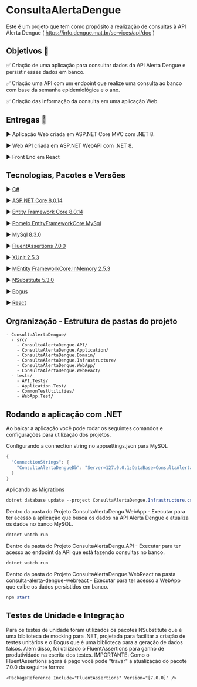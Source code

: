 # ConsultaAlertaDengue
Este é um projeto que tem como propósito a realização de consultas à API Alerta Dengue ( https://info.dengue.mat.br/services/api/doc )


## Objetivos :page_facing_up:
:white_check_mark: Criação de uma aplicação para consultar dados da API Alerta Dengue e persistir esses dados em banco.

:white_check_mark: Criação uma API com um endpoint que realize uma consulta ao banco com base da semanha epidemiológica e o ano.

:white_check_mark: Criação das informação da consulta em uma aplicação Web. 



## Entregas :pencil:
:arrow_forward: Aplicação Web criada em ASP.NET Core MVC com .NET 8.

:arrow_forward: Web API criada em ASP.NET WebAPI com .NET 8.

:arrow_forward: Front End em React


## Tecnologias, Pacotes e Versões
:arrow_forward: [C#](https://learn.microsoft.com/en-us/dotnet/csharp/)

:arrow_forward: [ASP.NET Core 8.0.14](https://learn.microsoft.com/en-us/aspnet/core/?view=aspnetcore-8.0)

:arrow_forward: [Entity Framework Core 8.0.14](https://learn.microsoft.com/en-us/ef/)

:arrow_forward: [Pomelo EntityFrameworkCore MySql](https://github.com/PomeloFoundation/Pomelo.EntityFrameworkCore.MySql)

:arrow_forward: [MySql 8.3.0](https://www.mysql.com/downloads/)

:arrow_forward: [FluentAssertions 7.0.0](https://fluentassertions.com/introduction )

:arrow_forward: [XUnit 2.5.3](https://xunit.net/)

:arrow_forward: [MEntity FrameworkCore.InMemory 2.5.3](https://learn.microsoft.com/en-us/ef/core/providers/in-memory/?tabs=dotnet-core-cli)

:arrow_forward: [NSubstitute 5.3.0](https://nsubstitute.github.io/)

:arrow_forward: [Bogus](https://github.com/bchavez/Bogus)

:arrow_forward: [React](https://pt-br.legacy.reactjs.org/)


## Orgranização - Estrutura de pastas do projeto
```
- ConsultaAlertaDengue/
  - src/
    - ConsultaAlertaDengue.API/
    - ConsultaAlertaDengue.Application/
    - ConsultaAlertaDengue.Domain/
    - ConsultaAlertaDengue.Infrastructure/
    - ConsultaAlertaDengue.WebApp/
    - ConsultaAlertaDengue.WebReact/
  - tests/
    - API.Tests/
    - Application.Test/
    - CommonTestUtilities/
    - WebApp.Test/      
```


## Rodando a aplicação com .NET
Ao baixar a aplicação você pode rodar os seguintes comandos e configurações para utilização dos projetos.

Configurando a connection string no appsettings.json para MySQL
```powershell
{  
  "ConnectionStrings": {
    "ConsultaAlertaDengueDb": "Server=127.0.0.1;DataBase=ConsultaAlertaDengueDb;Uid=seu_usuario;Pwd=sua_senha"
  }
}
```

Aplicando as Migrations
```powershell
dotnet database update --project ConsultaAlertaDengue.Infrastructure.csproj --startup-project  ./ConsultaAlertaDengue/src/ConsultaAlertaDengue.API/ConsultaAlertaDengue.API.csproj --context ConsultaAlertaDengue.Infrastructure.DataAccess.ConsultaAlertaDengueDbContext
```

Dentro da pasta do Projeto ConsultaAlertaDengu.WebApp - Executar para ter acesso a aplicação que busca os dados na API Alerta Dengue e atualiza os dados no banco MySQL.
```powershell
dotnet watch run
```

Dentro da pasta do Projeto ConsultaAlertaDengu.API - Executar para ter acesso ao endpoint da API que está fazendo consultas no banco.
```powershell
dotnet watch run
```

Dentro da pasta do Projeto ConsultaAlertaDengue.WebReact na pasta consulta-alerta-dengue-webreact - Executar para ter acesso a WebApp que exibe os dados persistidos em banco.
```powershell
npm start
```


## Testes de Unidade e Integração
Para os testes de unidade foram utilizados os pacotes NSubstitute que é uma biblioteca de mocking para .NET, projetada para facilitar a criação de testes unitários e o Bogus que é uma biblioteca para a geração de dados falsos. Além disso, foi utilizado o FluentAssertions para ganho de produtividade na escrita dos testes. 
IMPORTANTE: Como o FluentAssertions agora é pago você pode "travar" a atualização do pacote 7.0.0 da seguinte forma: 

```arquivo .csproj do projeto de testes
<PackageReference Include="FluentAssertions" Version="[7.0.0]" />
```
